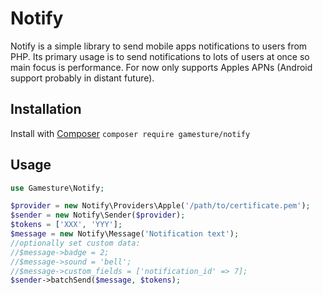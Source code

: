 # Notify
Notify is a simple library to send mobile apps notifications to users from PHP.
Its primary usage is to send notifications to lots of users at once so main focus is performance.
For now only supports Apples APNs (Android support probably in distant future).

## Installation
Install with [Composer](http://getcomposer.org)
`composer require gamesture/notify`

## Usage
```php
use Gamesture\Notify;

$provider = new Notify\Providers\Apple('/path/to/certificate.pem');
$sender = new Notify\Sender($provider);
$tokens = ['XXX', 'YYY'];
$message = new Notify\Message('Notification text');
//optionally set custom data:
//$message->badge = 2;
//$message->sound = 'bell';
//$message->custom_fields = ['notification_id' => 7];
$sender->batchSend($message, $tokens);
```
